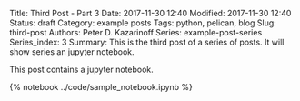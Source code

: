 Title: Third Post - Part 3
Date: 2017-11-30 12:40
Modified: 2017-11-30 12:40
Status: draft
Category: example posts
Tags: python, pelican, blog
Slug: third-post
Authors: Peter D. Kazarinoff
Series: example-post-series
Series_index: 3
Summary: This is the third post of a series of posts. It will show series an jupyter notebook.


This post contains a jupyter notebook.

{% notebook ../code/sample_notebook.ipynb %}